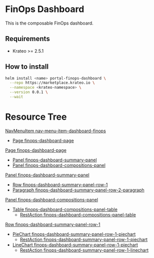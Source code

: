 # FinOps Dashboard
This is the composable FinOps dashboard.

## Requirements
- Krateo >= 2.5.1

## How to install

```sh
helm install <name> portal-finops-dashboard \
  --repo https://marketplace.krateo.io \
  --namespace <krateo-namespace> \
  --version 0.0.1 \
  --wait
```

# Resource Tree
[NavMenuItem nav-menu-item-dashboard-finops](chart/templates/navmenuitem.nav-menu-item-finops-dashboard.yaml)
- [Page finops-dashboard-page](chart/templates/pages.finops-dashboard-page.yaml)

[Page finops-dashboard-page](chart/templates/pages.finops-dashboard-page.yaml)
- [Panel finops-dashboard-summary-panel](chart/templates/panel.finops-dashboard-summary-panel.yaml)
- [Panel finops-dashboard-compositions-panel](chart/templates/panel.finops-dashboard-compositions-panel.yaml)

[Panel finops-dashboard-summary-panel](chart/templates/panel.finops-dashboard-summary-panel.yaml)
- [Row finops-dashboard-summary-panel-row-1](chart/templates/row.finops-dashboard-summary-panel-row-1.yaml)
- [Paragraph finops-dashboard-summary-panel-row-2-paragraph](chart/templates/paragraph.finops-dashboard-summary-panel-row-2-paragraph.yaml)

[Panel finops-dashboard-compositions-panel](chart/templates/panel.finops-dashboard-compositions-panel.yaml)
- [Table finops-dashboard-compositions-panel-table](chart/templates/table.finops-dashboard-compositions-panel-table.yaml)
  - [RestAction finops-dashboard-compositions-panel-table](chart/templates/restaction.finops-dashboard-compositions-panel-table.yaml)

[Row finops-dashboard-summary-panel-row-1](chart/templates/row.finops-dashboard-summary-panel-row-1.yaml)
- [PieChart finops-dashboard-summary-panel-row-1-piechart](chart/templates/widget.finops-dashboard-summary-panel-row-1-widgets.yaml)
  - [RestAction finops-dashboard-summary-panel-row-1-piechart](chart/templates/restaction.finops-dashboard-summary-panel-row-1-widgets.yaml)
- [LineChart finops-dashboard-summary-panel-row-1-piechart](chart/templates/widget.finops-dashboard-summary-panel-row-1-widgets.yaml)
  - [RestAction finops-dashboard-summary-panel-row-1-linechart](chart/templates/restaction.finops-dashboard-summary-panel-row-1-widgets.yaml)